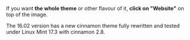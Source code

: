 If you want **the whole theme** or other flavour of it, **click on "Website"** on top of the image.

The 16.02 version has a new cinnamon theme fully rewritten and tested under Linux Mint 17.3 with cinnamon 2.8.
